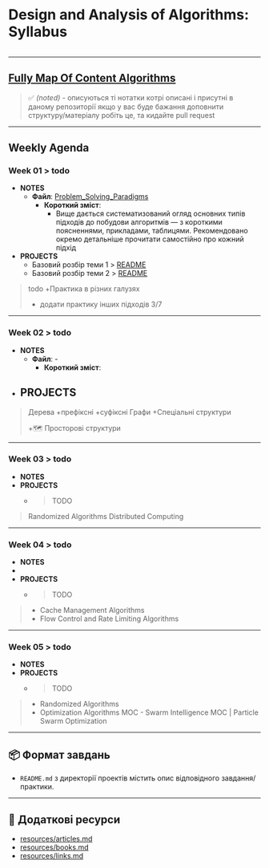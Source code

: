 # Design and Analysis of Algorithms: Syllabus

```table-of-contents
```

---
## [Fully Map Of Content Algorithms](materials/Complete_Algorithms_MOC.md)
> ✅ *(noted)* - описуються ті нотатки котрі описані і присутні в даному репозиторії
> якщо у вас буде бажання доповнити  структуру/матеріалу робіть це, та кидайте pull request


---
## Weekly Agenda

### Week 01 > todo
  - **NOTES**
	  -  **Файл**: [Problem_Solving_Paradigms](Problem_Solving_Paradigms.md)
	      - **Короткий зміст**:
		      - Вище дається систематизований огляд основних типів підходів до побудови алгоритмів — з короткими поясненнями, прикладами, таблицями. Рекомендовано окремо детальніше прочитати самостійно про кожний підхід
  - **PROJECTS**
      - Базовий розбір теми 1 > [README](design_and_analysis_of_algorithms_hands_on_content/projects/week_01/topic_1_common/README.md)
      - Базовий розбір теми 2 > [README](design_and_analysis_of_algorithms_hands_on_content/projects/week_01/topic_2_common/README.md)

> todo
> +Практика в різних галузях
> + додати практику інших підходів 3/7

---

### Week 02 > todo
  - **NOTES**
	-  **Файл**: - 
		- **Короткий зміст**:
  - **PROJECTS**
      - 

> Дерева
> +префіксні
> +суфіксні
> Графи
> +Спеціальні структури
> 
> +🗺️ Просторові структури

---

### Week 03 > todo
  - **NOTES**
  - **PROJECTS**
      - > TODO

> Randomized Algorithms
> Distributed Computing

---

### Week 04 > todo
  - **NOTES**
  - 
  - **PROJECTS**
      - > TODO


> - Cache Management Algorithms
> - Flow Control and Rate Limiting Algorithms

---

### Week 05 > todo
  - **NOTES**
  - **PROJECTS**
      - > TODO

> - Randomized Algorithms
> - Optimization Algorithms MOC
    -  Swarm Intelligence MOC | Particle Swarm Optimization

---

## 📦 Формат завдань
- `README.md` з директорії проектів містить опис відповідного завдання/практики.

---

## 🔗 Додаткові ресурси
- [resources/articles.md](resources/articles.md)
- [resources/books.md](resources/books.md)
- [resources/links.md](resources/links.md)